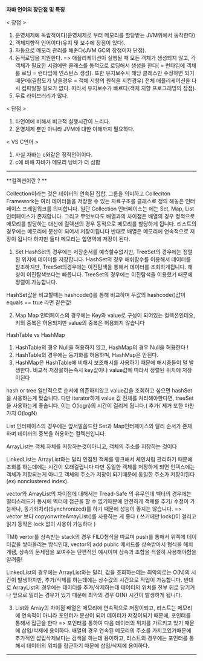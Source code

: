 **자바 언어의 장단점 및 특징**

< 장점 >

1. 운영체제에 독립적이다(운영체제로 부터 메모리를 할당받는 JVM위에서 동작한다)
2. 객체지향적 언어이다(유지 및 보수에 장점이 있다).
3. 자동으로 메모리 관리를 해준다(JVM GC의 장점이자 단점).
4. 동적로딩을 지원한다.
=> 애플리케이션이 실행될 때 모든 객체가 생성되지 않고, 각 객체가 필요한 시점에만 클래스를
동적으로 로딩해서 생성을 한다( = 런타임에 객체를 로딩 = 런타임에 인스턴스 생성). 또한 유지보수시 해당 클래스만 수정하면 되기 때문에(결합도가 낮을경우 = 객체 지향의 원칙을 지킨경우) 전체 애플리케이션을 다시 컴파일할 필요가 없다. 따라서 유지보수가 빠르다(객체 지향 프로그래밍의 장점).
5. 무료 라이브러리가 많다.
 
< 단점 >

1. 타언어에 비해서 비교적 실행시간이 느리다.
2. 운영체제 뿐만 아니라 JVM에 대한 이해까지 필요하다.

< VS C언어 >
1. 사실 자바는 c와같은 정적언어이다.
2. c에 비해 자바가 메모리 낭비가 더 심함
---------------------------------------------------
**컬렉션이란 ? **

Collection이라는 것은 데이터의 연속된 집합, 그룹을 의미하고 Colleciton Framework는 여러
데이터들을 저장할 수 있는 자료구조를 클래스로 정의 해놓은 인터페이스 프레임워크를 의미합니다.
일단 Collection 인터페이스는 에는 Set, Map, List 인터페이스가 존재합니다.
그리고 무엇보다도 배열과의 차이점은 배열의 경우 정적으로 메모리를 할당하는 대신에 컬렉션의 경우
동적으로 메모리를 할당하게 됩니다. 리스트의 경우에는 메모리에 분산이 되어서 저장이됩니다 반대로
배열은 메모리에 연속적으로 저장이 됩니다 하지만 둘다 메모리는 힙영역에 저장이 된다.

1. Set
HashSet의 경우에는 저장순서를 예측할수없지만, TreeSet의 경우에는 정렬된 위치에 데이터를
저장합니다.
HashSet의 경우 해쉬함수를 이용해서 데이터를 참조하지만, TreeSet의경우에는 이진탐색을 통해서
데이터를 조회하게됩니다. 해싱이 이진탐색보다는 빠릅니다. TreeSet의 경우에는 이진탐색을 이용했기
때문에 정렬이 가능합니다.

HashSet값을 비교할때는 hashcode()를 통해 비교하며 두값의 hashcode()값이 equals == true 라면 같은값!

2. Map
Map 인터페이스의 경우에는 Key와 value로 구성이 되어있는 컬렉션인데요, 키의 중복은 허용되지만
value의 중복은 허용되지 않습니다

HashTable vs HashMap
1. HashTable의 경우 Null을 허용하지 않고, HashMap의 경우 Null을 허용한다 ! 
2. HashTable의 경우에는 동기화를 허용하며, HashMap은 안된다.
3. HashMap은 HashTable에 비해서 보조해시를 사용하기 때문에 해시충돌이 덜 발생한다. 비교적
저장을하는즉시 key값이나 value값에 따라서 정렬된 위치에 저장이된다

hash or tree
일반적으로 순서에 의존하지않고 value값을 조회하고 싶으면 hashSet을 사용하는게 맞습니다. 다만
iterator하게 value 값 전체를 처리해야한다면, treeSet을 사용하는게 좋습니다. 이는 O(logn)의 시간이
걸리게 됩니다.( 추가/ 제거 또한 마찬가지 O(logN)

List 인터페이스의 경우에는 앞서말씀드린 Set과 Map인터페이스와 달리 순서가 존재하며 데이터의
중복을 허용하는 컬렉션입니다.

ArrayList는 객체 자체를 저장하는것이아니고, 객체의 주소를 저장하는 것이다

LinkedList는 ArrayList와는 달리 인접된 객체를 링크해서 체인처럼 관리하기 때문에 조회를 하는데에는 시간이
오래걸립니다
다만 동일한 객체를 저장하게 되면 인덱스에는 객체가 저장되는게 아니고 객체의 주소가 저장이 되기때문에
동일한 주소가 저장이된다(ex) nonclustered index).

vector와 ArrayList의 차이점에 대해서는 Tread-Safe 의 유무인데 벡터의 경우에는 멀티스레드가
동시에 벡터에 접근을 할 수 없기때문에 안전하게 객체를 추가/ 수정이 가능하나, 동기화처리(Synchronized)를 하기 때문에
성능이 좋지는 않습니다.
=> vector 보다 copyonwriteArrayList()를 사용하는 게 좋다 ( 쓰기에만 lock()이 걸리고 읽기 동작은
lock 없이 사용이 가능하다 )

TMI) vertor를 상속받는 stack의 경우 FILO형식을 따르며 push를 통해서 위쪽에 데이터값을 쌓아올리는 방식인대, vector의 add public 메서드를 상속받아서 형식을 헤치게됌,
상속의 문제점을 보여주는 단편적인 예시이며 상속과 조합을 적절히 사용해야함을 알려줌!

LinkedList의 경우에는 ArrayList와는 달리, 값을 조회하는데는 최악의로는 O(N)의 시간이 발생하지만,
추가/삭제를 하는데에는 상수값의 시간으로 작업이 가능합니다. 반대로 ArrayList의 경우에는 데이터를
추가/삭제하는데 데이터의 위치를 전부 뒤로 당기거나 앞으로 밀리는 경우가 있기 때문에 최악의 경우
O(N) 시간이 발생하게 됩니다.

3. List와 Array의 차이점
배열은 메모리에 연속적으로 저장이되고, 리스트는 메모리에 연속적이 아니라 포인터가 분산이 되어
데이터가 저장이되기 때문에, 포인터를 통해서 접근을 한다 => 포인터를 통하여 다음 데이터의 위치를
가르키고 있기 때문에 삽입/삭제에 용이하다.
배열의 경우 연속된 메모리의 주소를 가지고있기때문에 추가적인 삽입삭제보다는 검색을 하는데 용이하고, 
리스트의 경우에는 포인터를 통해서 데이터의 위치를 접근하기 때문에 삽입/삭제에 용이하다.

---------------------------------------------------
